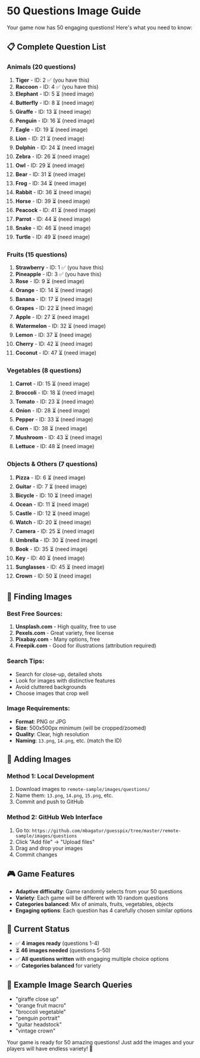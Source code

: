 # 50 Questions Image Guide

Your game now has 50 engaging questions! Here's what you need to know:

## 📋 **Complete Question List**

### **Animals (20 questions)**
1. **Tiger** - ID: 2 ✅ (you have this)
2. **Raccoon** - ID: 4 ✅ (you have this)
3. **Elephant** - ID: 5 ⏳ (need image)
4. **Butterfly** - ID: 8 ⏳ (need image)
5. **Giraffe** - ID: 13 ⏳ (need image)
6. **Penguin** - ID: 16 ⏳ (need image)
7. **Eagle** - ID: 19 ⏳ (need image)
8. **Lion** - ID: 21 ⏳ (need image)
9. **Dolphin** - ID: 24 ⏳ (need image)
10. **Zebra** - ID: 26 ⏳ (need image)
11. **Owl** - ID: 29 ⏳ (need image)
12. **Bear** - ID: 31 ⏳ (need image)
13. **Frog** - ID: 34 ⏳ (need image)
14. **Rabbit** - ID: 36 ⏳ (need image)
15. **Horse** - ID: 39 ⏳ (need image)
16. **Peacock** - ID: 41 ⏳ (need image)
17. **Parrot** - ID: 44 ⏳ (need image)
18. **Snake** - ID: 46 ⏳ (need image)
19. **Turtle** - ID: 49 ⏳ (need image)

### **Fruits (15 questions)**
1. **Strawberry** - ID: 1 ✅ (you have this)
2. **Pineapple** - ID: 3 ✅ (you have this)
3. **Rose** - ID: 9 ⏳ (need image)
4. **Orange** - ID: 14 ⏳ (need image)
5. **Banana** - ID: 17 ⏳ (need image)
6. **Grapes** - ID: 22 ⏳ (need image)
7. **Apple** - ID: 27 ⏳ (need image)
8. **Watermelon** - ID: 32 ⏳ (need image)
9. **Lemon** - ID: 37 ⏳ (need image)
10. **Cherry** - ID: 42 ⏳ (need image)
11. **Coconut** - ID: 47 ⏳ (need image)

### **Vegetables (8 questions)**
1. **Carrot** - ID: 15 ⏳ (need image)
2. **Broccoli** - ID: 18 ⏳ (need image)
3. **Tomato** - ID: 23 ⏳ (need image)
4. **Onion** - ID: 28 ⏳ (need image)
5. **Pepper** - ID: 33 ⏳ (need image)
6. **Corn** - ID: 38 ⏳ (need image)
7. **Mushroom** - ID: 43 ⏳ (need image)
8. **Lettuce** - ID: 48 ⏳ (need image)

### **Objects & Others (7 questions)**
1. **Pizza** - ID: 6 ⏳ (need image)
2. **Guitar** - ID: 7 ⏳ (need image)
3. **Bicycle** - ID: 10 ⏳ (need image)
4. **Ocean** - ID: 11 ⏳ (need image)
5. **Castle** - ID: 12 ⏳ (need image)
6. **Watch** - ID: 20 ⏳ (need image)
7. **Camera** - ID: 25 ⏳ (need image)
8. **Umbrella** - ID: 30 ⏳ (need image)
9. **Book** - ID: 35 ⏳ (need image)
10. **Key** - ID: 40 ⏳ (need image)
11. **Sunglasses** - ID: 45 ⏳ (need image)
12. **Crown** - ID: 50 ⏳ (need image)

## 🎯 **Finding Images**

### **Best Free Sources:**
1. **Unsplash.com** - High quality, free to use
2. **Pexels.com** - Great variety, free license
3. **Pixabay.com** - Many options, free
4. **Freepik.com** - Good for illustrations (attribution required)

### **Search Tips:**
- Search for close-up, detailed shots
- Look for images with distinctive features
- Avoid cluttered backgrounds
- Choose images that crop well

### **Image Requirements:**
- **Format**: PNG or JPG
- **Size**: 500x500px minimum (will be cropped/zoomed)
- **Quality**: Clear, high resolution
- **Naming**: `13.png`, `14.png`, etc. (match the ID)

## 📁 **Adding Images**

### **Method 1: Local Development**
1. Download images to `remote-sample/images/questions/`
2. Name them: `13.png`, `14.png`, `15.png`, etc.
3. Commit and push to GitHub

### **Method 2: GitHub Web Interface**
1. Go to: `https://github.com/mbagatur/guesspix/tree/master/remote-sample/images/questions`
2. Click "Add file" → "Upload files"
3. Drag and drop your images
4. Commit changes

## 🎮 **Game Features**

- **Adaptive difficulty**: Game randomly selects from your 50 questions
- **Variety**: Each game will be different with 10 random questions
- **Categories balanced**: Mix of animals, fruits, vegetables, objects
- **Engaging options**: Each question has 4 carefully chosen similar options

## 🚀 **Current Status**

- ✅ **4 images ready** (questions 1-4)
- ⏳ **46 images needed** (questions 5-50)
- ✅ **All questions written** with engaging multiple choice options
- ✅ **Categories balanced** for variety

## 📝 **Example Image Search Queries**

- "giraffe close up" 
- "orange fruit macro"
- "broccoli vegetable"
- "penguin portrait"
- "guitar headstock"
- "vintage crown"

Your game is ready for 50 amazing questions! Just add the images and your players will have endless variety! 🎉
